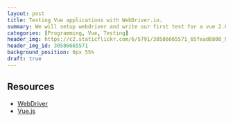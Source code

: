 ```yaml
---
layout: post
title: Testing Vue applications with WebDriver.io.
summary: We will setup webdriver and write our first test for a vue 2.0 application.
categories: [Programming, Vue, Testing]
header_img: https://c2.staticflickr.com/6/5791/30586665571_65fead6800_h.jpg
header_img_id: 30586665571
background_position: 0px 55%
draft: true
---
```



## Resources

* [WebDriver](https://github.com/hgarcia/tv-series/tree/v0.7)
* [Vue.js](https://validatejs.org/)

